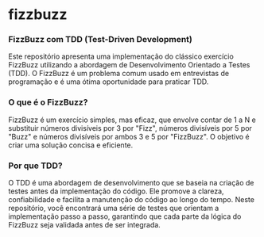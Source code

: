 # fizzbuzz

### FizzBuzz com TDD (Test-Driven Development)

Este repositório apresenta uma implementação do clássico exercício 
FizzBuzz utilizando a abordagem de Desenvolvimento Orientado a 
Testes (TDD). 
O FizzBuzz é um problema comum usado em entrevistas de programação e é uma ótima oportunidade para praticar TDD.

### O que é o FizzBuzz?
FizzBuzz é um exercício simples, mas eficaz, que envolve contar de 1 a N e substituir números divisíveis por 3 por "Fizz", números divisíveis por 5 por "Buzz" e números divisíveis por ambos 3 e 5 por "FizzBuzz". O objetivo é criar uma solução concisa e eficiente.
### Por que TDD?
O TDD é uma abordagem de desenvolvimento que se baseia na criação de testes antes da implementação do código. Ele promove a clareza, confiabilidade e facilita a manutenção do código ao longo do tempo. Neste repositório, você encontrará uma série de testes que orientam a implementação passo a passo, garantindo que cada parte da lógica do FizzBuzz seja validada antes de ser integrada.